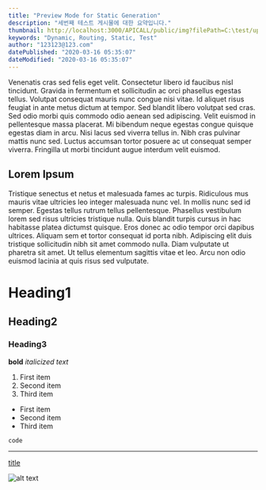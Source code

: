 ```yaml
---
title: "Preview Mode for Static Generation"
description: "세번째 테스트 게시물에 대한 요약입니다."
thumbnail: http://localhost:3000/APICALL/public/img?filePath=C:\test/upload/image/board/2024/11/e08728378a3738a49a582ee9f2c77642bff8fc628819cdf1a5c1d37ba44485f2.jpg
keywords: "Dynamic, Routing, Static, Test"
author: "123123@123.com"
datePublished: "2020-03-16 05:35:07"
dateModified: "2020-03-16 05:35:07"
---
```


Venenatis cras sed felis eget velit. Consectetur libero id faucibus nisl tincidunt. Gravida in fermentum et sollicitudin ac orci phasellus egestas tellus. Volutpat consequat mauris nunc congue nisi vitae. Id aliquet risus feugiat in ante metus dictum at tempor. Sed blandit libero volutpat sed cras. Sed odio morbi quis commodo odio aenean sed adipiscing. Velit euismod in pellentesque massa placerat. Mi bibendum neque egestas congue quisque egestas diam in arcu. Nisi lacus sed viverra tellus in. Nibh cras pulvinar mattis nunc sed. Luctus accumsan tortor posuere ac ut consequat semper viverra. Fringilla ut morbi tincidunt augue interdum velit euismod.

## Lorem Ipsum

Tristique senectus et netus et malesuada fames ac turpis. Ridiculous mus mauris vitae ultricies leo integer malesuada nunc vel. In mollis nunc sed id semper. Egestas tellus rutrum tellus pellentesque. Phasellus vestibulum lorem sed risus ultricies tristique nulla. Quis blandit turpis cursus in hac habitasse platea dictumst quisque. Eros donec ac odio tempor orci dapibus ultrices. Aliquam sem et tortor consequat id porta nibh. Adipiscing elit duis tristique sollicitudin nibh sit amet commodo nulla. Diam vulputate ut pharetra sit amet. Ut tellus elementum sagittis vitae et leo. Arcu non odio euismod lacinia at quis risus sed vulputate.

# Heading1
## Heading2
### Heading3
**bold**
*italicized text*
1. First item
2. Second item
3. Third item
- First item
- Second item
- Third item

`code`

---
[title](https://www.google.com)

![alt text](http://localhost:3000/APICALL/public/img?filePath=C:\test/upload/image/board/2024/11/e08728378a3738a49a582ee9f2c77642bff8fc628819cdf1a5c1d37ba44485f2.jpg)
